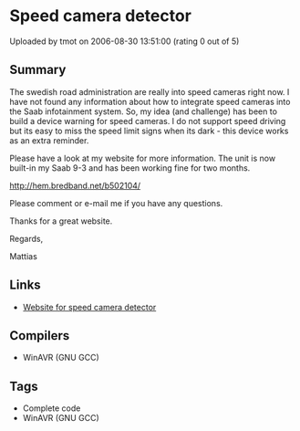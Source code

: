 # Speed camera detector

Uploaded by tmot on 2006-08-30 13:51:00 (rating 0 out of 5)

## Summary

The swedish road administration are really into speed cameras right now. I have not found any information about how to integrate speed cameras into the Saab infotainment system. So, my idea (and challenge) has been to build a device warning for speed cameras. I do not support speed driving but its easy to miss the speed limit signs when its dark - this device works as an extra reminder. 


Please have a look at my website for more information. The unit is now built-in my Saab 9-3 and has been working fine for two months.


<http://hem.bredband.net/b502104/> 


Please comment or e-mail me if you have any questions.  

Thanks for a great website.


Regards,  

Mattias

## Links

- [Website for speed camera detector](http://hem.bredband.net/b502104/)

## Compilers

- WinAVR (GNU GCC)

## Tags

- Complete code
- WinAVR (GNU GCC)
